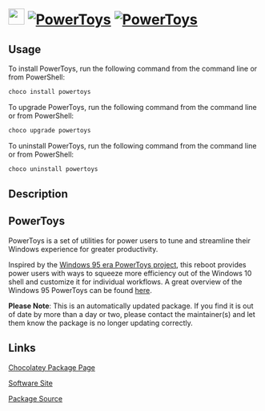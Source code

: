 ﻿# <img src="https://cdn.jsdelivr.net/gh/mkevenaar/chocolatey-packages@783a3b629ad9948830e24567739a7a884537d9a4/icons/powertoys.png" width="32" height="32"/> [![PowerToys](https://img.shields.io/chocolatey/v/powertoys.svg?label=PowerToys)](https://chocolatey.org/packages/powertoys) [![PowerToys](https://img.shields.io/chocolatey/dt/powertoys.svg)](https://chocolatey.org/packages/powertoys)

## Usage
To install PowerToys, run the following command from the command line or from PowerShell:
```powershell
choco install powertoys
```

To upgrade PowerToys, run the following command from the command line or from PowerShell:
```powershell
choco upgrade powertoys
```

To uninstall PowerToys, run the following command from the command line or from PowerShell:
```powershell
choco uninstall powertoys
```

## Description
## PowerToys

PowerToys is a set of utilities for power users to tune and streamline their Windows experience for greater productivity.

Inspired by the [Windows 95 era PowerToys project](https://en.wikipedia.org/wiki/Microsoft_PowerToys), this reboot provides power users with ways to squeeze more efficiency out of the Windows 10 shell and customize it for individual workflows.  A great overview of the Windows 95 PowerToys can be found [here](https://socket3.wordpress.com/2016/10/22/using-windows-95-powertoys/).

**Please Note**: This is an automatically updated package. If you find it is
out of date by more than a day or two, please contact the maintainer(s) and
let them know the package is no longer updating correctly.


## Links
[Chocolatey Package Page](https://chocolatey.org/packages/powertoys)

[Software Site](https://github.com/microsoft/PowerToys)

[Package Source](https://github.com/mkevenaar/chocolatey-packages/tree/master/automatic/powertoys)

